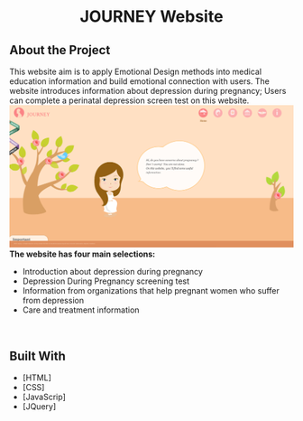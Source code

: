 
<h1 align="center" id="top">JOURNEY Website</h1>

## About the Project
This website aim is to apply Emotional Design methods into medical education information and build emotional connection with users. 
The website introduces information about depression during pregnancy; 
Users can complete a perinatal depression screen test on this website. 
<br/>
![](journey.jpg)
**The website has four main selections:**

<ul>
<li>Introduction about depression during pregnancy</li>
<li>Depression During Pregnancy screening test</li>
<li>Information from organizations that help pregnant women who suffer from depression</li>
<li>Care and treatment information</li>
</ul>

<br/>

## Built With

- [HTML]
- [CSS]
- [JavaScrip]
- [JQuery]
